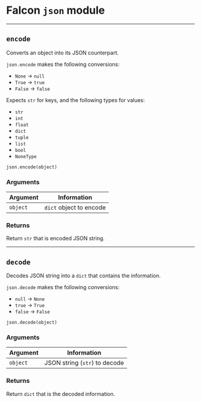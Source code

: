 # Falcon ```json``` module

-----------------------

## ```encode```

Converts an object into its JSON counterpart. 

```json.encode``` makes the following conversions:
- ```None``` -> ```null```
- ```True``` -> ```true```
- ```False``` -> ```false```

Expects ```str``` for keys, and the following types for values:
- ```str```
- ```int```
- ```float```
- ```dict```
- ```tuple```
- ```list```
- ```bool```
- ```NoneType```

```json.encode(object)```


### Arguments
| Argument      | Information       |
| ------------- | ----------------- |
| ```object```    | ```dict``` object to encode    |

### Returns
Return ```str``` that is encoded JSON string.

-----------------------

## ```decode```

Decodes JSON string into a ```dict``` that contains the information.

```json.decode``` makes the following conversions:
- ```null``` -> ```None```
- ```true``` -> ```True```
- ```false``` -> ```False```

```json.decode(object)```


### Arguments
| Argument      | Information       |
| ------------- | ----------------- |
| ```object```    | JSON string (```str```) to decode    |

### Returns
Return ```dict``` that is the decoded information.
